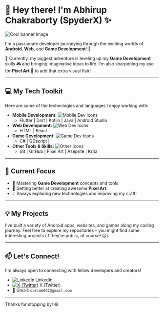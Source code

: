 # 👋 Hey there! I'm Abhirup Chakraborty (SpyderX) ✨

<picture>
  <source media="(prefers-color-scheme: dark)" srcset="[Optional: URL to a cool dark-mode banner image]">
  <source media="(prefers-color-scheme: light)" srcset="[Optional: URL to a cool light-mode banner image]">
  <img align="center" alt="Cool banner image" src="[Optional: URL to a default cool banner image]">
</picture>
<br/>

I'm a passionate developer journeying through the exciting worlds of **Android**, **Web**, and **Game Development**! 🚀

🌱 Currently, my biggest adventure is leveling up my **Game Development** skills 🎮 and bringing imaginative ideas to life. I'm also sharpening my eye for **Pixel Art** 🎨 to add that extra visual flair!

---

## 💻 My Tech Toolkit

Here are some of the technologies and languages I enjoy working with:

* **Mobile Development:** <img src="https://skillicons.dev/icons?i=flutter,dart,kotlin,java,android" alt="Mobile Dev Icons" />
    * Flutter | Dart | Kotlin | Java | Android Studio
* **Web Development:** <img src="https://skillicons.dev/icons?i=html,react" alt="Web Dev Icons" />
    * HTML | React
* **Game Development:** <img src="https://skillicons.dev/icons?i=unity,godot" alt="Game Dev Icons" />
    * C# | GDscript |
* **Other Tools & Skills:** <img src="https://skillicons.dev/icons?i=github,photoshop" alt="Other Icons" />
    * Git | GitHub | Pixel Art | Aseprite | Krita

---

## 🎯 Current Focus

* 🚀 Mastering **Game Development** concepts and tools.
* 🎨 Getting better at creating awesome **Pixel Art**.
* 💡 Always exploring new technologies and improving my craft!

---

## 💡 My Projects

I've built a variety of Android apps, websites, and games along my coding journey. Feel free to explore my repositories – you might find some interesting projects (if they're public, of course! 😉).

---

## 📫 Let's Connect!

I'm always open to connecting with fellow developers and creators!

* <a href="(https://x.com/kongX404)" target="https://x.com/kongX404"><img src="https://skillicons.dev/icons?i=linkedin" alt="LinkedIn"/></a> LinkedIn
* <a href="[Your X Profile URL]" target="https://www.linkedin.com/in/abhirup-chakraborty-7587131a2/"><img src="https://skillicons.dev/icons?i=twitter" alt="X (Twitter)"/></a> X (Twitter)
* 📧 Gmail: `oprime041@gmail.com`

---

Thanks for stopping by! 😄
